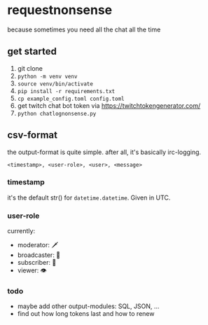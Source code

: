 # requestnonsense
because sometimes you need all the chat all the time

## get started

1. git clone
2. `python -m venv venv`
3. `source venv/bin/activate`
4. `pip install -r requirements.txt`
5. `cp example_config.toml config.toml`
6. get twitch chat bot token via https://twitchtokengenerator.com/
7.  `python chatlognonsense.py`

## csv-format

the output-format is quite simple. after all, it's basically irc-logging. 

`<timestamp>, <user-role>, <user>, <message>`

### timestamp

it's the default str() for `datetime.datetime`. Given in UTC.

### user-role

currently:
- moderator: 🗡️
- broadcaster: 🎥
- subscriber: 💸
- viewer: 👁️

### todo

- maybe add other output-modules: SQL, JSON, …
- find out how long tokens last and how to renew
